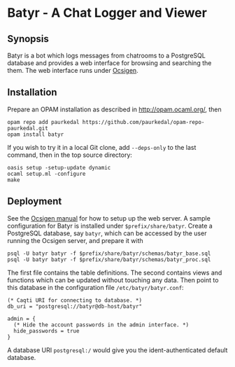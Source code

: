 # Batyr - A Chat Logger and Viewer


## Synopsis

Batyr is a bot which logs messages from chatrooms to a PostgreSQL database
and provides a web interface for browsing and searching the them.  The web
interface runs under [Ocsigen][ocsigen].


## Installation

Prepare an OPAM installation as described in http://opam.ocaml.org/, then

    opam repo add paurkedal https://github.com/paurkedal/opam-repo-paurkedal.git
    opam install batyr

If you wish to try it in a local Git clone, add `--deps-only` to the last
command, then in the top source directory:

    oasis setup -setup-update dynamic
    ocaml setup.ml -configure
    make


## Deployment

See the [Ocsigen manual][ocsigen] for how to setup up the web server.  A
sample configuration for Batyr is installed under `$prefix/share/batyr`.
Create a PostgreSQL database, say `batyr`, which can be accessed by the user
running the Ocsigen server, and prepare it with

    psql -U batyr batyr -f $prefix/share/batyr/schemas/batyr_base.sql
    psql -U batyr batyr -f $prefix/share/batyr/schemas/batyr_proc.sql

The first file contains the table definitions.  The second contains views
and functions which can be updated without touching any data.  Then point to
this database in the configuration file `/etc/batyr/batyr.conf`:
```
(* Caqti URI for connecting to database. *)
db_uri = "postgresql://batyr@db-host/batyr"

admin = {
  (* Hide the account passwords in the admin interface. *)
  hide_passwords = true
}
```
A database URI `postgresql:/` would give you the ident-authenticated default
database.

[ocsigen]: http://ocsigen.org/ocsigenserver/
[pgenv]: http://www.postgresql.org/docs/9.3/interactive/libpq-envars.html
